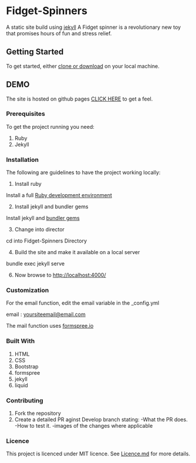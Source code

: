 
# Fidget-Spinners
A static site build using [jekyll](https://jekyllrb.com/)
A Fidget spinner is  a revolutionary new toy that promises  hours of fun and stress relief.

## Getting Started

To get started, either [clone or download](https://github.com/Melvin1Atieno/Fidget-Spinners.git) 
on your local machine.

## DEMO

The site is hosted on github pages
[CLICK HERE](https://personal-projects-1d508.web.app/) to get a feel.

### Prerequisites

To get the project running you need:

1. Ruby
2. Jekyll

### Installation

The following are guidelines to have the project working locally:

1. Install ruby

Install a full [Ruby development environment](https://jekyllrb.com/docs/installation/)

2. Install jekyll and bundler gems

Install jekyll and [bundler gems](https://jekyllrb.com/docs/ruby-101/#gems)

3. Change into director

cd into Fidget-Spinners Directory

4. Build the site and make it available on a local server

bundle exec jekyll serve

6. Now browse to [http://localhost:4000/](http://localhost:4000)

### Customization

For the email function, edit the email variable in the _config.yml

  email : yoursiteemail@email.com

The mail function uses [formspree.io](https://formspree.io/)

### Built With

1. HTML
2. CSS
3. Bootstrap
4. formspree
5. jekyll
6. liquid

### Contributing

1. Fork the repository
2. Create a detailed PR aginst Develop branch stating:
   -What the PR does.
   -How to test it.
   -images of the changes where applicable

### Licence

This project is licenced under MIT licence. See [Licence.md](https://github.com/Melvin1Atieno/Fidget-Spinners/blob/master/licence.md) for more details.